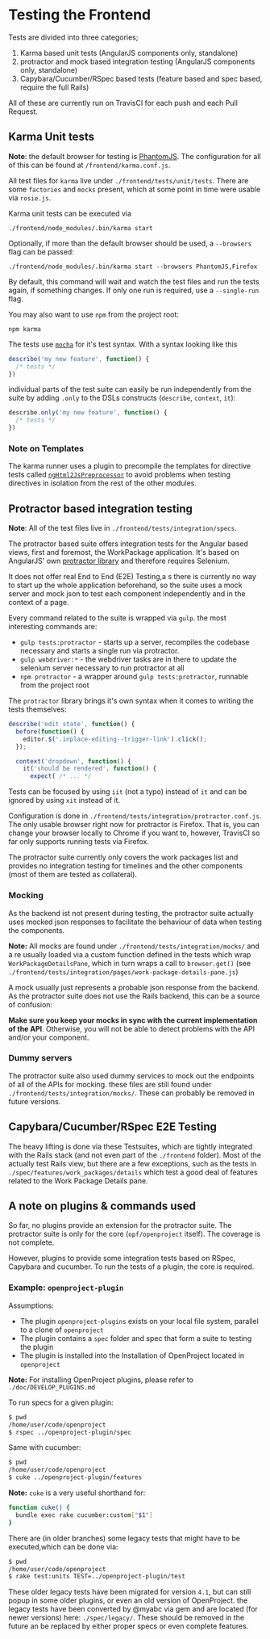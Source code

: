 Testing the Frontend
====================

Tests are divided into three categories;

1. Karma based unit tests (AngularJS components only, standalone)
2. protractor and mock based integration testing (AngularJS components only, standalone)
3. Capybara/Cucumber/RSpec based tests (feature based and spec based, require the full Rails)

All of these are currently run on TravisCI for each push and each Pull Request.

## Karma Unit tests

__Note__: the default browser for testing is [PhantomJS](http://phantomjs.org). The configuration for all of this can be found at `/frontend/karma.conf.js`.

All test files for `karma` live under `./frontend/tests/unit/tests`. There are some `factories` and `mocks` present, which at some point in time were usable via `rosie.js`.

Karma unit tests can be executed via

```
./frontend/node_modules/.bin/karma start
```

Optionally, if more than the default browser should be used, a `--browsers` flag can be passed:

```
./frontend/node_modules/.bin/karma start --browsers PhantomJS,Firefox
```

By default, this command will wait and watch the test files and run the tests again, if something changes. If only one run is required, use a `--single-run` flag.

You may also want to use `npm` from the project root:

```
npm karma
```

The tests use [`mocha`](https://mochajs.org/) for it's test syntax. With a syntax looking like this

```javascript
describe('my new feature', function() {
  /* tests */
})
```

individual parts of the test suite can easily be run independently from the suite by adding `.only` to the DSLs constructs (`describe`, `context`, `it`):

```javascript
describe.only('my new feature', function() {
  /* tests */
})
```

### Note on Templates

The karma runner uses a plugin to precompile the templates for directive tests called [`ngHtml2JsPreprocessor`](https://github.com/karma-runner/karma-ng-html2js-preprocessor) to avoid problems when testing directives in isolation from the rest of the other modules.

## Protractor based integration testing

__Note__: All of the test files live in `./frontend/tests/integration/specs`.

The protractor based suite offers integration tests for the Angular based views, first and foremost, the WorkPackage application. It's based on AngularJS' own [protractor library](https://github.com/angular/protractor) and therefore requires Selenium.

It does not offer real End to End (E2E) Testing,a s there is currently no way to start up the whole application beforehand, so the suite uses a mock server and mock json to test each component independently and in the context of a page.

Every command related to the suite is wrapped via `gulp`. the most interesting commands are:

- `gulp tests:protractor` - starts up a server, recompiles the codebase necessary and starts a single run via protractor.
- `gulp webdriver:*` - the webdriver tasks are in there to update the selenium server necessary to run protractor at all
- `npm protractor` - a wrapper around `gulp tests:protractor`, runnable from the project root

The `protractor` library brings it's own syntax when it comes to writing the tests themselves:

```javascript
describe('edit state', function() {
  before(function() {
    editor.$('.inplace-editing--trigger-link').click();
  });

  context('dropdown', function() {
    it('should be rendered', function() {
      expect( /* ... */
```

Tests can be focused by using `iit` (not a typo) instead of `it` and can be ignored by using `xit` instead of it.

Configuration is done in `./frontend/tests/integration/protractor.conf.js`. The only usable browser right now for protractor is Firefox. That is, you can change your browser locally to Chrome if you want to, however, TravisCI so far only supports running tests via Firefox.

The protractor suite currently only covers the work packages list and provides no integration testing for timelines and the other components (most of them are tested as collateral).

### Mocking

As the backend ist not present during testing, the protractor suite actually uses mocked json responses to facilitate the behaviour of data when testing the components.

__Note:__ All mocks are found under `./frontend/tests/integration/mocks/` and a re usually loaded via a custom function defined in the tests which wrap `WorkPackageDetailsPane`, which in turn wraps a call to `browser.get()` (see `./frontend/tests/integration/pages/work-package-details-pane.js`)

A mock usually just represents a probable json response from the backend. As the protractor suite does not use the Rails backend, this can be a source of confusion:

__Make sure you keep your mocks in sync with the current implementation of the API__. Otherwise, you will not be able to detect problems with the API and/or your component.

### Dummy servers

The protractor suite also used dummy services to mock out the endpoints of all of the APIs for mocking. these files are still found under `./frontend/tests/integration/mocks/`. These can probably be removed in future versions.

## Capybara/Cucumber/RSpec E2E Testing

The heavy lifting is done via these Testsuites, which are tightly integrated with the Rails stack (and not even part of the `./frontend` folder). Most of the actually test Rails view, but there are a few exceptions, such as the tests in `./spec/features/work_packages/details` which test a good deal of features related to the Work Package Details pane.

## A note on plugins & commands used

So far, no plugins provide an extension for the protractor suite. The protractor suite is only for the core (`opf/openproject` itself). The coverage is not complete.

However, plugins to provide some integration tests based on RSpec, Capybara and cucumber. To run the tests of a plugin, the core is required.

### Example: `openproject-plugin`

Assumptions:

- The plugin `openproject-plugins` exists on your local file system, parallel to a clone of `openproject`
- The plugin contains a `spec` folder and spec that form a suite to testing the plugin
- The plugin is installed into the Installation of OpenProject located in `openproject`

__Note:__ For installing OpenProject plugins, please refer to `./doc/DEVELOP_PLUGINS.md`

To run specs for a given plugin:

```bash
$ pwd
/home/user/code/openproject
$ rspec ../openproject-plugin/spec
```

Same with cucumber:

```bash
$ pwd
/home/user/code/openproject
$ cuke ../openproject-plugin/features
```

__Note:__ `cuke` is a very useful shorthand for:

```bash
function cuke() {
  bundle exec rake cucumber:custom["$1"]
}
```

There are (in older branches) some legacy tests that might have to be executed,which can be done via:

```bash
$ pwd
/home/user/code/openproject
$ rake test:units TEST=../openproject-plugin/test
```

These older legacy tests have been migrated for version `4.1`, but can still popup in some older plugins, or even an old version of OpenProject. the legacy tests have been converted by @myabc via gem and are located (for newer versions) here: `./spec/legacy/`. These should be removed in the future an be replaced by either proper specs or even complete features.


